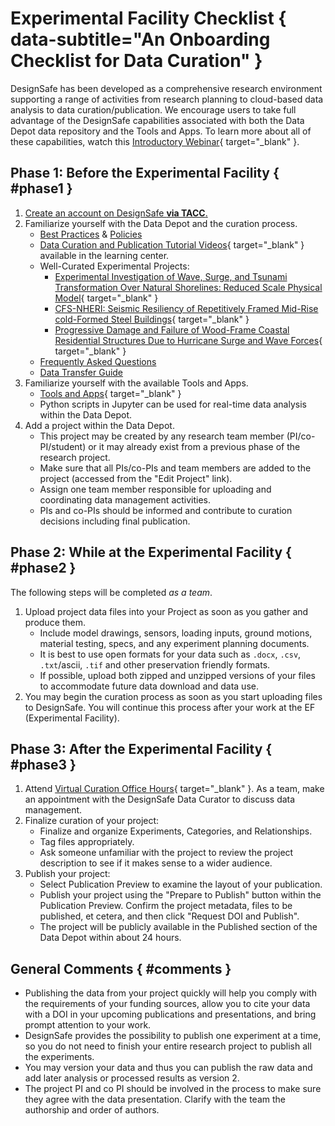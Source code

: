 # Experimental Facility Checklist { data-subtitle="An Onboarding Checklist for Data Curation" }

DesignSafe has been developed as a comprehensive research environment supporting a range of activities from research planning to cloud-based data analysis to data curation/publication.  We encourage users to take full advantage of the DesignSafe capabilities associated with both the Data Depot data repository and the Tools and Apps.  To learn more about all of these capabilities, watch this [Introductory Webinar](https://www.youtube.com/watch?v=5Yus9MjtcTM&amp;feature=youtu.be){ target="_blank" }.


## Phase 1: Before the Experimental Facility { #phase1 }

1. [Create an account on DesignSafe **via TACC**.](https://www.designsafe-ci.org/account/register/)
2. Familiarize yourself with the Data Depot and the curation process.
	* [Best Practices](/user-guide/curating/bestpractices/) & [Policies](/user-guide/curating/policies/)
	* [Data Curation and Publication Tutorial Videos](https://www.youtube.com/playlist?list=PL2GxvrdFrBlkwHBgQ47pZO-77ZLrJKYHV){ target="_blank" } available in the learning center.
	* Well-Curated Experimental Projects:
		* [Experimental Investigation of Wave, Surge, and Tsunami Transformation Over Natural Shorelines: Reduced Scale Physical Model](https://www.designsafe-ci.org/data/browser/public/designsafe.storage.published/PRJ-3218){ target="_blank" }
		* [CFS-NHERI: Seismic Resiliency of Repetitively Framed Mid-Rise cold-Formed Steel Buildings](https://www.designsafe-ci.org/data/browser/public/designsafe.storage.published/PRJ-2141){ target="_blank" }
		* [Progressive Damage and Failure of Wood-Frame Coastal Residential Structures Due to Hurricane Surge and Wave Forces](https://www.designsafe-ci.org/data/browser/public/designsafe.storage.published/PRJ-3197){ target="_blank" }
	* [Frequently Asked Questions](/user-guide/curating/faq/)
	* [Data Transfer Guide](/user-guide/managingdata/datatransfer/)
3. Familiarize yourself with the available Tools and Apps.
	* [Tools and Apps](https://www.designsafe-ci.org/use-designsafe/tools-applications/){ target="_blank" }
	* Python scripts in Jupyter can be used for real-time data analysis within the Data Depot.
4. Add a project within the Data Depot.
	* This project may be created by any research team member (PI/co-PI/student) or it may already exist from a previous phase of the research project.
	* Make sure that all PIs/co-PIs and team members are added to the project (accessed from the "Edit Project" link).
	* Assign one team member responsible for uploading and coordinating data management activities.
	* PIs and co-PIs should be informed and contribute to curation decisions including final publication.


## Phase 2: While at the Experimental Facility { #phase2 }

The following steps will be completed _as a team_.

1. Upload project data files into your Project as soon as you gather and produce them.
	* Include model drawings, sensors, loading inputs, ground motions, material testing, specs, and any experiment planning documents.
	* It is best to use open formats for your data such as `.docx`, `.csv`, `.txt`/ascii, `.tif` and other preservation friendly formats.
	* If possible, upload both zipped and unzipped versions of your files to accommodate future data download and data use.
2. You may begin the curation process as soon as you start uploading files to DesignSafe. You will continue this process after your work at the EF (Experimental Facility).


## Phase 3: After the Experimental Facility { #phase3 }

1. Attend [Virtual Curation Office Hours](https://designsafe-ci.org/facilities/virtual-office-hours/){ target="_blank" }. As a team, make an appointment with the DesignSafe Data Curator to discuss data management.
2. Finalize curation of your project:
	* Finalize and organize Experiments, Categories, and Relationships.
	* Tag files appropriately.
	* Ask someone unfamiliar with the project to review the project description to see if it makes sense to a wider audience.
3. Publish your project:
	* Select Publication Preview to examine the layout of your publication.
	* Publish your project using the "Prepare to Publish" button within the Publication Preview. Confirm the project metadata, files to be published, et cetera, and then click "Request DOI and Publish".
	* The project will be publicly available in the Published section of the Data Depot within about 24 hours.


## General Comments { #comments }

* Publishing the data from your project quickly will help you comply with the requirements of your funding sources, allow you to cite your data with a DOI in your upcoming publications and presentations, and bring prompt attention to your work.
* DesignSafe provides the possibility to publish one experiment at a time, so you do not need to finish your entire research project to publish all the experiments.
* You may version your data and thus you can publish the raw data and add later analysis or processed results as version 2.
* The project PI and co PI should be involved in the process to make sure they agree with the data presentation. Clarify with the team the authorship and order of authors.
